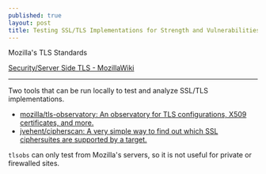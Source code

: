 ```yaml
---
published: true
layout: post
title: Testing SSL/TLS Implementations for Strength and Vulnerabilities
---
```



Mozilla's TLS Standards

[Security/Server Side TLS - MozillaWiki](https://wiki.mozilla.org/Security/Server_Side_TLS)

---

Two tools that can be run locally to test and analyze SSL/TLS implementations.

* [mozilla/tls-observatory: An observatory for TLS configurations, X509 certificates, and more.](https://github.com/mozilla/tls-observatory)
* [jvehent/cipherscan: A very simple way to find out which SSL ciphersuites are supported by a target.](https://github.com/jvehent/cipherscan)

`tlsobs` can only test from Mozilla's servers, so it is not useful for private or firewalled sites.

